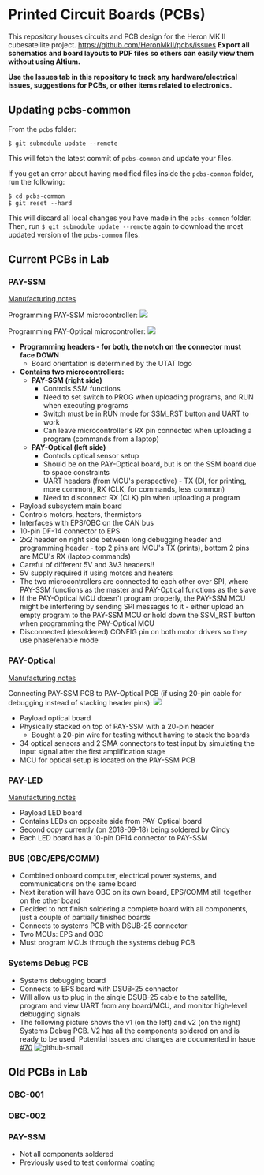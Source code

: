 # Printed Circuit Boards (PCBs)
This repository houses circuits and PCB design for the Heron MK II cubesatellite project.
https://github.com/HeronMkII/pcbs/issues
**Export all schematics and board layouts to PDF files so others can easily view them without using Altium.**

**Use the Issues tab in this repository to track any hardware/electrical issues, suggestions for PCBs, or other items related to electronics.**


## Updating pcbs-common

From the `pcbs` folder:

`$ git submodule update --remote`

This will fetch the latest commit of `pcbs-common` and update your files.

If you get an error about having modified files inside the `pcbs-common` folder, run the following:

```
$ cd pcbs-common
$ git reset --hard
```

This will discard all local changes you have made in the `pcbs-common` folder. Then, run `$ git submodule update --remote` again to download the most updated version of the `pcbs-common` files.


## Current PCBs in Lab

### PAY-SSM

[Manufacturing notes](https://github.com/HeronMkII/pcbs/issues/14)

Programming PAY-SSM microcontroller:
![](readme-images/pay-ssm-pgm.jpg)

Programming PAY-Optical microcontroller:
![](readme-images/pay-opt-pgm.jpg)

- **Programming headers - for both, the notch on the connector must face DOWN**
    - Board orientation is determined by the UTAT logo
- **Contains two microcontrollers:**
    - **PAY-SSM (right side)**
        - Controls SSM functions
        - Need to set switch to PROG when uploading programs, and RUN when executing programs
        - Switch must be in RUN mode for SSM_RST button and UART to work
        - Can leave microcontroller's RX pin connected when uploading a program (commands from a laptop)
    - **PAY-Optical (left side)**
        - Controls optical sensor setup
        - Should be on the PAY-Optical board, but is on the SSM board due to space constraints
        - UART headers (from MCU's perspective) - TX (DI, for printing, more common), RX (CLK, for commands, less common)
        - Need to disconnect RX (CLK) pin when uploading a program
- Payload subsystem main board
- Controls motors, heaters, thermistors
- Interfaces with EPS/OBC on the CAN bus
- 10-pin DF-14 connector to EPS
- 2x2 header on right side between long debugging header and programming header - top 2 pins are MCU's TX (prints), bottom 2 pins are MCU's RX (laptop commands)
- Careful of different 5V and 3V3 headers!!
- 5V supply required if using motors and heaters
- The two microcontrollers are connected to each other over SPI, where PAY-SSM functions as the master and PAY-Optical functions as the slave
- If the PAY-Optical MCU doesn't program properly, the PAY-SSM MCU might be interfering by sending SPI messages to it - either upload an empty program to the PAY-SSM MCU or hold down the SSM_RST button when programming the PAY-Optical MCU
- Disconnected (desoldered) CONFIG pin on both motor drivers so they use phase/enable mode


### PAY-Optical

[Manufacturing notes](https://github.com/HeronMkII/pcbs/issues/15)

Connecting PAY-SSM PCB to PAY-Optical PCB (if using 20-pin cable for debugging instead of stacking header pins):
![](readme-images/pay-ssm-opt-cable.jpg)

- Payload optical board
- Physically stacked on top of PAY-SSM with a 20-pin header
    - Bought a 20-pin wire for testing without having to stack the boards
- 34 optical sensors and 2 SMA connectors to test input by simulating the input signal after the first amplification stage
- MCU for optical setup is located on the PAY-SSM PCB


### PAY-LED

[Manufacturing notes](https://github.com/HeronMkII/pcbs/issues/20)

- Payload LED board
- Contains LEDs on opposite side from PAY-Optical board
- Second copy currently (on 2018-09-18) being soldered by Cindy
- Each LED board has a 10-pin DF14 connector to PAY-SSM


### BUS (OBC/EPS/COMM)

- Combined onboard computer, electrical power systems, and communications on the same board
- Next iteration will have OBC on its own board, EPS/COMM still together on the other board
- Decided to not finish soldering a complete board with all components, just a couple of partially finished boards
- Connects to systems PCB with DSUB-25 connector
- Two MCUs: EPS and OBC
- Must program MCUs through the systems debug PCB


### Systems Debug PCB

- Systems debugging board
- Connects to EPS board with DSUB-25 connector
- Will allow us to plug in the single DSUB-25 cable to the satellite, program and view UART from any board/MCU, and monitor high-level debugging signals
- The following picture shows the v1 (on the left) and v2 (on the right) Systems Debug PCB. V2 has all the components soldered on and is ready to be used. Potential issues and changes are documented in Issue [#70](https://github.com/HeronMkII/pcbs/issues/70)
![github-small]()



## Old PCBs in Lab

### OBC-001

### OBC-002

### PAY-SSM
- Not all components soldered
- Previously used to test conformal coating
